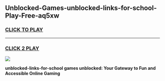 
## Unblocked-Games-unblocked-links-for-school-Play-Free-aq5xw
<h3>
<a href="https://premium76.site?title=unblocked-links-for-school&ref=23A">CLICK TO PLAY</a></h3>
<hr>

<h3>
<a href="https://premium76.site?title=unblocked-links-for-school&ref=23A">CLICK 2 PLAY</a>
  
</h3>

<a href="https://premium76.site?title=unblocked-links-for-school&ref=23A"><img src="https://clearcache.store/games.png"></a>


**unblocked-links-for-school games unblocked: Your Gateway to Fun and Accessible Online Gaming**
